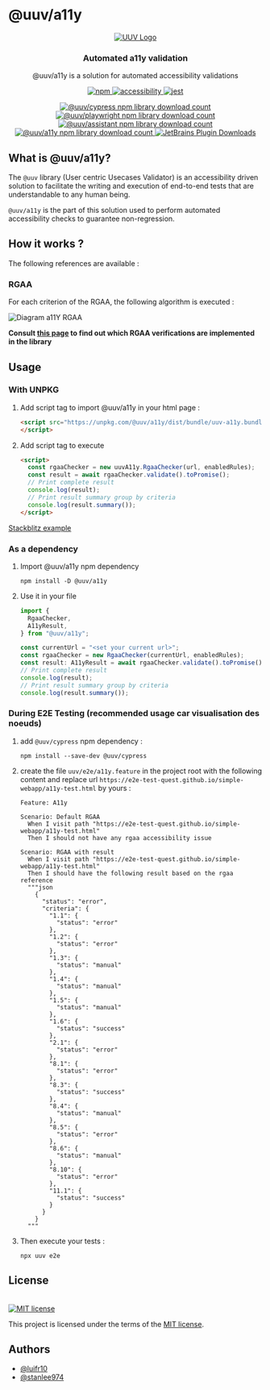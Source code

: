 
# @uuv/a11y
<div align="center">  
<a href="https://orange-opensource.github.io/uuv/">  
<picture>  
<img alt="UUV Logo" src="https://orange-opensource.github.io/uuv/img/uuv.png">  
</picture>  
</a>  
</div>  

<h3 align="center">  
Automated a11y validation
</h3>  

<p align="center">  
@uuv/a11y is a solution for automated accessibility validations
</p>  

<p align="center">  
<a href="https://www.npmjs.com/package/@uuv/commons" target="_blank">  
<img src="https://img.shields.io/badge/available%20on%20npm-grey?logo=npm" alt="npm"/>  
</a>  
<a href="https://www.npmjs.com/package/@uuv/commons" target="_blank">  
<img src="https://img.shields.io/badge/accessibility-yes-green" alt="accessibility"/>  
</a>  
<a href="https://jestjs.io/fr/" target="_blank">  
<img src="https://img.shields.io/badge/tested%20with-jest-yellow?logo=jest" alt="jest"/>  
</a>  
<br />  
</p>  

<div align="center">
<a href="https://www.npmjs.com/package/@uuv/cypress" target="_blank">
    <img alt="@uuv/cypress npm library download count"
        src="https://img.shields.io/npm/dt/%40uuv/cypress?logo=npm&label=%40uuv%2Fcypress"></img>
</a>
<a href="https://www.npmjs.com/package/@uuv/playwright" target="_blank">
    <img alt="@uuv/playwright npm library download count"
         src="https://img.shields.io/npm/dt/%40uuv/playwright?logo=npm&label=%40uuv%2Fplaywright"></img>
</a>
<a href="https://www.npmjs.com/package/@uuv/assistant" target="_blank">
    <img alt="@uuv/assistant npm library download count"
         src="https://img.shields.io/npm/dt/%40uuv/assistant?logo=npm&label=%40uuv%2Fassistant"></img>
</a>
<a href="https://www.npmjs.com/package/@uuv/a11y" target="_blank">
    <img alt="@uuv/a11y npm library download count"
         src="https://img.shields.io/npm/dt/%40uuv/a11y?logo=npm&label=%40uuv%2Fa11y"></img>
</a>
<a href="https://plugins.jetbrains.com/plugin/22437-uuv" target="_blank">
    <img alt="JetBrains Plugin Downloads" src="https://img.shields.io/jetbrains/plugin/d/22437-uuv?logo=jetbrains&label=UUV%20plugin"></img>
</a>
<br />
</div>

## What is @uuv/a11y?

<p align="center">  

The `@uuv` library (User centric Usecases Validator) is an accessibility driven solution to facilitate the writing and execution of end-to-end tests that are understandable to any human being.

`@uuv/a11y` is the part of this solution used to perform automated accessibility checks to guarantee non-regression.


## How it works ?
The following references are available :

### RGAA

For each criterion of the RGAA, the following algorithm is executed :

 ![Diagram a11Y RGAA](/docs/diagram-a11y-rgaa.png)

**Consult [this page](https://orange-opensource.github.io/uuv/docs/tools/uuv-a11y#rgaa) to find out which RGAA verifications are implemented in the library**
</p>  

## Usage
### With UNPKG
1.  Add script tag to import @uuv/a11y in your html page :
    ```html
    <script src="https://unpkg.com/@uuv/a11y/dist/bundle/uuv-a11y.bundle.js">
    </script>
    ```
2. Add script tag to execute
    ```html
    <script>
      const rgaaChecker = new uuvA11y.RgaaChecker(url, enabledRules);
      const result = await rgaaChecker.validate().toPromise();
      // Print complete result
      console.log(result);
      // Print result summary group by criteria
      console.log(result.summary());
    </script>
    ```
  [Stackblitz example](https://stackblitz.com/edit/web-platform-fihgra?file=index.html)

### As a dependency
1. Import @uuv/a11y npm dependency
    ```shell
    npm install -D @uuv/a11y
    ```
2. Use it in your file
    ```typescript
    import {
      RgaaChecker,
      A11yResult,
    } from "@uuv/a11y";
    
    const currentUrl = "<set your current url>";
    const rgaaChecker = new RgaaChecker(currentUrl, enabledRules);
    const result: A11yResult = await rgaaChecker.validate().toPromise();
    // Print complete result
    console.log(result);
    // Print result summary group by criteria
    console.log(result.summary());
    ```
### During E2E Testing (recommended usage car visualisation des noeuds)
1. add `@uuv/cypress` npm dependency :
    ```shell
    npm install --save-dev @uuv/cypress
    ```
2. create the file `uuv/e2e/a11y.feature` in the project root with the following content and replace url `https://e2e-test-quest.github.io/simple-webapp/a11y-test.html` by yours :
    ```gherkin
    Feature: A11y
  
    Scenario: Default RGAA
      When I visit path "https://e2e-test-quest.github.io/simple-webapp/a11y-test.html"
      Then I should not have any rgaa accessibility issue
    
    Scenario: RGAA with result
      When I visit path "https://e2e-test-quest.github.io/simple-webapp/a11y-test.html"
      Then I should have the following result based on the rgaa reference
      """json
        {
          "status": "error",
          "criteria": {
            "1.1": {
              "status": "error"
            },
            "1.2": {
              "status": "error"
            },
            "1.3": {
              "status": "manual"
            },
            "1.4": {
              "status": "manual"
            },
            "1.5": {
              "status": "manual"
            },
            "1.6": {
              "status": "success"
            },
            "2.1": {
              "status": "error"
            },
            "8.1": {
              "status": "error"
            },
            "8.3": {
              "status": "success"
            },
            "8.4": {
              "status": "manual"
            },
            "8.5": {
              "status": "error"
            },
            "8.6": {
              "status": "manual"
            },
            "8.10": {
              "status": "error"
            },
            "11.1": {
              "status": "success"
            }
          }
        }
      """
    ```
3. Then execute your tests :
    ```shell
    npx uuv e2e
    ```


## License

[<a href="https://github.com/Orange-OpenSource/uuv/blob/main/LICENSE">  
<img src="https://img.shields.io/badge/license-MIT-blue" alt="MIT license"/>  
</a>](https://spdx.org/licenses/MIT.html)

This project is licensed under the terms of the [MIT license](https://github.com/Orange-OpenSource/uuv/blob/main/LICENSE).

## Authors

- [@luifr10](https://github.com/luifr10)
- [@stanlee974](https://github.com/stanlee974)

